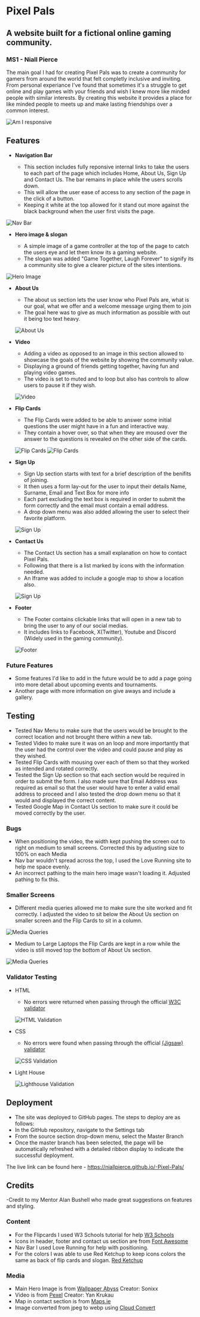 # Pixel Pals
## A website built for a fictional online gaming community.
### MS1 - Niall Pierce

The main goal I had for creating Pixel Pals was to create a community for gamers from around the world that felt completly inclusive and inviting. From personal experiance I've found that sometimes it's a struggle to get online and play games with your friends and wish I knew more like minded people with similar interests. By creating this website it provides a place for like minded people to meets up and make lasting friendships over a common interest. 



![Am I responsive](assets/images/amires.jpg)

## Features 

- __Navigation Bar__

  - This section includes fully reponsive internal links to take the users to each part of the page which includes Home, About Us, Sign Up and Contact Us. The bar remains in place while the users scrolls down.
  - This will allow the user ease of access to any section of the page in the click of a button.
  - Keeping it white at the top allowed for it stand out more against the black background when the user first visits the page.

![Nav Bar](assets/images/nav.jpg)

- __Hero image & slogan__

  - A simple image of a game controller at the top of the page to catch the users eye and let them know its a gaming website.
  - The slogan was added "Game Together, Laugh Forever" to signify its a community site to give a clearer picture of the sites intentions.

![Hero Image](assets/images/hero-slogan.jpg)

- __About Us__

  - The about us section lets the user know who Pixel Pals are, what is our goal, what we offer and a welcome message urging them to join
  - The goal here was to give as much information as possible with out it being too text heavy.

  ![About Us](assets/images/about-Read.jpg)

- __Video__

  - Adding a video as opposed to an image in this section allowed to showcase the goals of the website by showing the community value.
  - Displaying a ground of friends getting together, having fun and playing video games.
  - The video is set to muted and to loop but also has controls to allow users to pause it if they wish.

  ![Video](assets/images/video-Read.jpg)

- __Flip Cards__

  - The Flip Cards were added to be able to answer some initial questions the user might have in a fun and interactive way.
  - They contain a hover over, so that when they are moused over the answer to the questions is revealed on the other side of the cards.

  ![Flip Cards](assets/images/flip-Read.jpg)
  ![Flip Cards](assets/images/flip2-Read.jpg)

- __Sign Up__

  - Sign Up section starts with text for a brief description of the benifits of joining.
  - It then uses a form lay-out for the user to input their details Name, Surname, Email and Text Box for more info
  - Each part excluding the text box is required in order to submit the form correctly and the email must contain a email address. 
  - A drop down menu was also added allowing the user to select their favorite platform. 

  ![Sign Up](assets/images/join-Read.jpg)

- __Contact Us__

  - The Contact Us section has a small explanation on how to contact Pixel Pals.
  - Following that there is a list marked by icons with the information needed.
  - An Iframe was added to include a google map to show a location also. 

  ![Sign Up](assets/images/contact.Read.jpg)
  
- __Footer__

  - The Footer contains clickable links that will open in a new tab to bring the user to any of our social medias.
  - It includes links to Facebook, X(Twitter), Youtube and Discord (Widely used in the gaming community).

  ![Footer](assets/images/footer.read.jpg)

### Future Features 

- Some features I'd like to add in the future would be to add a page going into more detail about upcoming events and tournaments.
- Another page with more information on give aways and include a gallery. 

## Testing 

- Tested Nav Menu to make sure that the users would be brought to the correct location and not brought there within a new tab.
- Tested Video to make sure it was on an loop and more importantly that the user had the control over the video and could pause and play as they wished.
- Tested Flip Cards with mousing over each of them so that they worked as intended and rotated correctly.
- Tested the Sign Up section so that each section would be required in order to submit the form. I also made sure that Email Address was required as email so that the user would have to enter a valid email address to proceed and I also tested the drop down menu so that it would and displayed the correct content.
- Tested Google Map in Contact Us section to make sure it could be moved correctly by the user.


### Bugs

- When positioning the video, the width kept pushing the screen out to right on medium to small screens. Corrected this by adjusting size to 100% on each Media
- Nav bar wouldn't spread across the top, I used the Love Running site to help me space evenly.
- An incorrect pathing to the main hero image wasn't loading it. Adjusted pathing to fix this. 

### Smaller Screens

- Different media queries allowed me to make sure the site worked and fit correctly. I adjusted the video to sit below the About Us section on smaller screen and the Flip Cards to sit in a column.


![Media Queries](assets/images/media-Read.jpg)

- Medium to Large Laptops the Flip Cards are kept in a row while the video is still moved top the bottom of About Us section.

![Media Queries](assets/images/media-Read2.jpg)

### Validator Testing 

- HTML
  - No errors were returned when passing through the official [W3C validator](https://validator.w3.org/nu/?doc=https%3A%2F%2Fcode-institute-org.github.io%2Flove-running-2.0%2Findex.html)

  ![HTML Validation](assets/images/htmlvalid.jpg)

- CSS
  - No errors were found when passing through the official [(Jigsaw) validator](https://jigsaw.w3.org/css-validator/validator?uri=https%3A%2F%2Fvalidator.w3.org%2Fnu%2F%3Fdoc%3Dhttps%253A%252F%252Fcode-institute-org.github.io%252Flove-running-2.0%252Findex.html&profile=css3svg&usermedium=all&warning=1&vextwarning=&lang=en#css)

  ![CSS Validation](assets/images/cssvalid.jpg)

- Light House

  ![Lighthouse Validation](assets/images/lighthouse.jpg)


## Deployment 

  - The site was deployed to GitHub pages. The steps to deploy are as follows: 
  - In the GitHub repository, navigate to the Settings tab 
  - From the source section drop-down menu, select the Master Branch
  - Once the master branch has been selected, the page will be automatically refreshed with a detailed ribbon display to indicate the successful deployment. 

The live link can be found here - https://niallpierce.github.io/-Pixel-Pals/

## Credits 

-Credit to my Mentor Alan Bushell who made great suggestions on features and styling.

### Content 

- For the Flipcards I used W3 Schools tutorial for help [W3 Schools](https://www.w3schools.com/howto/howto_css_flip_card.asp)
- Icons in header, footer and contact us section are from [Font Awesome](https://fontawesome.com/)
- Nav Bar I used Love Running for help with positioning.
- For the colors I was able to use Red Ketchup to keep icons colors the same as back of flip cards and slogan. [Red Ketchup](https://redketchup.io/)

### Media

- Main Hero Image is from [Wallpaper Abyss](https://wall.alphacoders.com/big.php?i=1019645) Creator: Sonixx
- Video is from [Pexel](https://www.pexels.com/video/friends-hanging-out-and-playing-video-games-9068505/) Creator: Yan Krukau
- Map in contact section is from [Maps.ie](https://www.maps.ie/create-google-map/)
- Image converted from jpeg to webp using [Cloud Convert](https://cloudconvert.com/)
